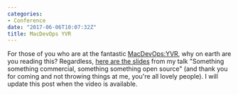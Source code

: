 ```yaml
---
categories:
- Conference
date: "2017-06-06T10:07:32Z"
title: MacDevOps YVR
---
```


For those of you who are at the fantastic [MacDevOps:YVR](https://www.macdevops.ca), why on earth are you reading this? Regardless, [here are the slides](/images/posts/2017-06-06/somethingsomething.pdf) from my talk "Something something commercial, something something open source" (and thank you for coming and not throwing things at me, you're all lovely people). I will update this post when the video is available.
